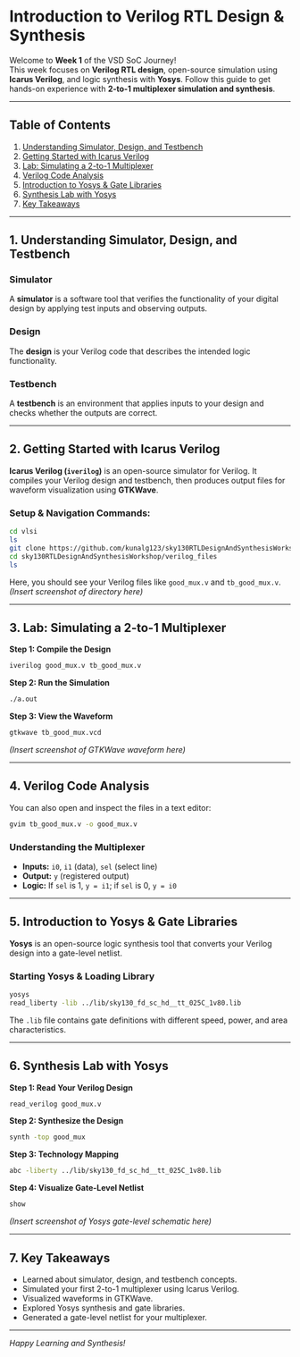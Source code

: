 # Introduction to Verilog RTL Design & Synthesis

Welcome to **Week 1** of the VSD SoC Journey!  
This week focuses on **Verilog RTL design**, open-source simulation using **Icarus Verilog**, and logic synthesis with **Yosys**. Follow this guide to get hands-on experience with **2-to-1 multiplexer simulation and synthesis**.

---

## Table of Contents

1. [Understanding Simulator, Design, and Testbench](#1-understanding-simulator-design-and-testbench)  
2. [Getting Started with Icarus Verilog](#2-getting-started-with-icarus-verilog)  
3. [Lab: Simulating a 2-to-1 Multiplexer](#3-lab-simulating-a-2-to-1-multiplexer)  
4. [Verilog Code Analysis](#4-verilog-code-analysis)  
5. [Introduction to Yosys & Gate Libraries](#5-introduction-to-yosys--gate-libraries)  
6. [Synthesis Lab with Yosys](#6-synthesis-lab-with-yosys)  
7. [Key Takeaways](#7-key-takeaways)

---

## 1. Understanding Simulator, Design, and Testbench

### **Simulator**
A **simulator** is a software tool that verifies the functionality of your digital design by applying test inputs and observing outputs.  

### **Design**
The **design** is your Verilog code that describes the intended logic functionality.  

### **Testbench**
A **testbench** is an environment that applies inputs to your design and checks whether the outputs are correct.

---

## 2. Getting Started with Icarus Verilog

**Icarus Verilog (`iverilog`)** is an open-source simulator for Verilog. It compiles your Verilog design and testbench, then produces output files for waveform visualization using **GTKWave**.

### **Setup & Navigation Commands:**

```bash
cd vlsi
ls
git clone https://github.com/kunalg123/sky130RTLDesignAndSynthesisWorkshop.git
cd sky130RTLDesignAndSynthesisWorkshop/verilog_files
ls
```

Here, you should see your Verilog files like `good_mux.v` and `tb_good_mux.v`.  
*(Insert screenshot of directory here)*

---

## 3. Lab: Simulating a 2-to-1 Multiplexer

**Step 1: Compile the Design**

```bash
iverilog good_mux.v tb_good_mux.v
```

**Step 2: Run the Simulation**

```bash
./a.out
```

**Step 3: View the Waveform**

```bash
gtkwave tb_good_mux.vcd
```

*(Insert screenshot of GTKWave waveform here)*

---

## 4. Verilog Code Analysis

You can also open and inspect the files in a text editor:

```bash
gvim tb_good_mux.v -o good_mux.v
```

### **Understanding the Multiplexer**

- **Inputs:** `i0`, `i1` (data), `sel` (select line)
- **Output:** `y` (registered output)
- **Logic:** If `sel` is 1, `y = i1`; if `sel` is 0, `y = i0`

---

## 5. Introduction to Yosys & Gate Libraries

**Yosys** is an open-source logic synthesis tool that converts your Verilog design into a gate-level netlist.

### **Starting Yosys & Loading Library**

```bash
yosys
read_liberty -lib ../lib/sky130_fd_sc_hd__tt_025C_1v80.lib
```

The `.lib` file contains gate definitions with different speed, power, and area characteristics.

---

## 6. Synthesis Lab with Yosys

**Step 1: Read Your Verilog Design**

```bash
read_verilog good_mux.v
```

**Step 2: Synthesize the Design**

```bash
synth -top good_mux
```

**Step 3: Technology Mapping**

```bash
abc -liberty ../lib/sky130_fd_sc_hd__tt_025C_1v80.lib
```

**Step 4: Visualize Gate-Level Netlist**

```bash
show
```

*(Insert screenshot of Yosys gate-level schematic here)*

---

## 7. Key Takeaways

- Learned about simulator, design, and testbench concepts.
- Simulated your first 2-to-1 multiplexer using Icarus Verilog.
- Visualized waveforms in GTKWave.
- Explored Yosys synthesis and gate libraries.
- Generated a gate-level netlist for your multiplexer.

---

*Happy Learning and Synthesis!*
